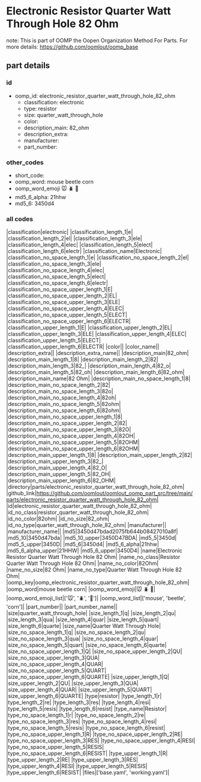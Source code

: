 # Electronic Resistor Quarter Watt Through Hole 82 Ohm  

note: This is part of OOMP the Oopen Organization Method For Parts. For more details: https://github.com/oomlout/oomp_base

##  part details





### id
* oomp_id: electronic_resistor_quarter_watt_through_hole_82_ohm
  * classification: electronic
  * type: resistor
  * size: quarter_watt_through_hole
  * color: 
  * description_main: 82_ohm
  * description_extra: 
  * manufacturer: 
  * part_number: 

### other_codes
* short_code: 
* oomp_word: mouse beetle corn
* oomp_word_emoji :mouse: :beetle: :corn:
* md5_6_alpha: 21hhw
* md5_6: 3450d4

### all codes 
|classification|electronic|
|classification_length_1|e|
|classification_length_2|el|
|classification_length_3|ele|
|classification_length_4|elec|
|classification_length_5|elect|
|classification_length_6|electr|
|classification_name|Electronic|
|classification_no_space_length_1|e|
|classification_no_space_length_2|el|
|classification_no_space_length_3|ele|
|classification_no_space_length_4|elec|
|classification_no_space_length_5|elect|
|classification_no_space_length_6|electr|
|classification_no_space_upper_length_1|E|
|classification_no_space_upper_length_2|EL|
|classification_no_space_upper_length_3|ELE|
|classification_no_space_upper_length_4|ELEC|
|classification_no_space_upper_length_5|ELECT|
|classification_no_space_upper_length_6|ELECTR|
|classification_upper_length_1|E|
|classification_upper_length_2|EL|
|classification_upper_length_3|ELE|
|classification_upper_length_4|ELEC|
|classification_upper_length_5|ELECT|
|classification_upper_length_6|ELECTR|
|color||
|color_name||
|description_extra||
|description_extra_name||
|description_main|82_ohm|
|description_main_length_1|8|
|description_main_length_2|82|
|description_main_length_3|82_|
|description_main_length_4|82_o|
|description_main_length_5|82_oh|
|description_main_length_6|82_ohm|
|description_main_name|82 Ohm|
|description_main_no_space_length_1|8|
|description_main_no_space_length_2|82|
|description_main_no_space_length_3|82o|
|description_main_no_space_length_4|82oh|
|description_main_no_space_length_5|82ohm|
|description_main_no_space_length_6|82ohm|
|description_main_no_space_upper_length_1|8|
|description_main_no_space_upper_length_2|82|
|description_main_no_space_upper_length_3|82O|
|description_main_no_space_upper_length_4|82OH|
|description_main_no_space_upper_length_5|82OHM|
|description_main_no_space_upper_length_6|82OHM|
|description_main_upper_length_1|8|
|description_main_upper_length_2|82|
|description_main_upper_length_3|82_|
|description_main_upper_length_4|82_O|
|description_main_upper_length_5|82_OH|
|description_main_upper_length_6|82_OHM|
|directory|parts/electronic_resistor_quarter_watt_through_hole_82_ohm|
|github_link|https://github.com/oomlout/oomlout_oomp_part_src/tree/main/parts/electronic_resistor_quarter_watt_through_hole_82_ohm|
|id|electronic_resistor_quarter_watt_through_hole_82_ohm|
|id_no_class|resistor_quarter_watt_through_hole_82_ohm|
|id_no_color|82ohm|
|id_no_size|82_ohm|
|id_no_type|quarter_watt_through_hole_82_ohm|
|manufacturer||
|manufacturer_name||
|md5|3450d47bdad2075fb644b08427010a8f|
|md5_10|3450d47bda|
|md5_10_upper|3450D47BDA|
|md5_5|3450d|
|md5_5_upper|3450D|
|md5_6|3450d4|
|md5_6_alpha|21hhw|
|md5_6_alpha_upper|21HHW|
|md5_6_upper|3450D4|
|name|Electronic Resistor Quarter Watt Through Hole 82 Ohm|
|name_no_class|Resistor Quarter Watt Through Hole 82 Ohm|
|name_no_color|82Ohm|
|name_no_size|82 Ohm|
|name_no_type|Quarter Watt Through Hole 82 Ohm|
|oomp_key|oomp_electronic_resistor_quarter_watt_through_hole_82_ohm|
|oomp_word|mouse beetle corn|
|oomp_word_emoji|:mouse: :beetle: :corn:|
|oomp_word_emoji_list|[':mouse:', ':beetle:', ':corn:']|
|oomp_word_list|['mouse', 'beetle', 'corn']|
|part_number||
|part_number_name||
|size|quarter_watt_through_hole|
|size_length_1|q|
|size_length_2|qu|
|size_length_3|qua|
|size_length_4|quar|
|size_length_5|quart|
|size_length_6|quarte|
|size_name|Quarter Watt Through Hole|
|size_no_space_length_1|q|
|size_no_space_length_2|qu|
|size_no_space_length_3|qua|
|size_no_space_length_4|quar|
|size_no_space_length_5|quart|
|size_no_space_length_6|quarte|
|size_no_space_upper_length_1|Q|
|size_no_space_upper_length_2|QU|
|size_no_space_upper_length_3|QUA|
|size_no_space_upper_length_4|QUAR|
|size_no_space_upper_length_5|QUART|
|size_no_space_upper_length_6|QUARTE|
|size_upper_length_1|Q|
|size_upper_length_2|QU|
|size_upper_length_3|QUA|
|size_upper_length_4|QUAR|
|size_upper_length_5|QUART|
|size_upper_length_6|QUARTE|
|type|resistor|
|type_length_1|r|
|type_length_2|re|
|type_length_3|res|
|type_length_4|resi|
|type_length_5|resis|
|type_length_6|resist|
|type_name|Resistor|
|type_no_space_length_1|r|
|type_no_space_length_2|re|
|type_no_space_length_3|res|
|type_no_space_length_4|resi|
|type_no_space_length_5|resis|
|type_no_space_length_6|resist|
|type_no_space_upper_length_1|R|
|type_no_space_upper_length_2|RE|
|type_no_space_upper_length_3|RES|
|type_no_space_upper_length_4|RESI|
|type_no_space_upper_length_5|RESIS|
|type_no_space_upper_length_6|RESIST|
|type_upper_length_1|R|
|type_upper_length_2|RE|
|type_upper_length_3|RES|
|type_upper_length_4|RESI|
|type_upper_length_5|RESIS|
|type_upper_length_6|RESIST|
|files|['base.yaml', 'working.yaml']|
